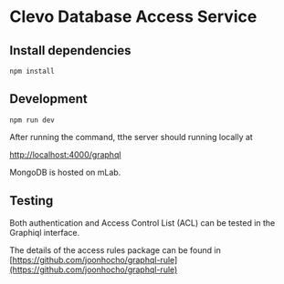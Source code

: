 # Clevo Database Access Service

## Install dependencies
`npm install`

## Development
`npm run dev`

After running the command, tthe server should running locally at 

[http://localhost:4000/graphql](http://localhost:4000/graphql)

MongoDB is hosted on mLab. 

## Testing

Both authentication and Access Control List (ACL) can be tested in the Graphiql interface. 

The details of the access rules package can be found in [https://github.com/joonhocho/graphql-rule](https://github.com/joonhocho/graphql-rule)
